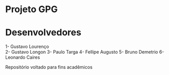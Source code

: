 # Projeto GPG
# Desenvolvedores #
1- Gustavo Lourenço <br>
2- Gustavo Longon
3- Paulo Targa
4- Fellipe Augusto
5- Bruno Demetrio
6- Leonardo Caires

Repositório voltado para fins acadêmicos 
